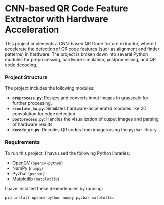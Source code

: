 # CNN-based QR Code Feature Extractor with Hardware Acceleration

This project implements a CNN-based QR Code feature extractor, where I accelerate the detection of QR code features (such as alignment 
and finder patterns) in hardware. The project is broken down into several Python modules for preprocessing, hardware simulation, 
postprocessing, and QR code decoding.

### Project Structure

The project includes the following modules:

- **`preprocess.py`**: Resizes and converts input images to grayscale for further processing.
- **`simulate_hw.py`**: Simulates hardware-accelerated modules like 2D convolution for edge detection.
- **`postprocess.py`**: Handles the visualization of output images and parsing of hardware results.
- **`decode_qr.py`**: Decodes QR codes from images using the `pyzbar` library.

### Requirements

To run this project, I have used the following Python libraries:

- OpenCV (`opencv-python`)
- NumPy (`numpy`)
- Pyzbar (`pyzbar`)
- Matplotlib (`matplotlib`)

I have installed these dependencies by running:

```bash
pip install opencv-python numpy pyzbar matplotlib
